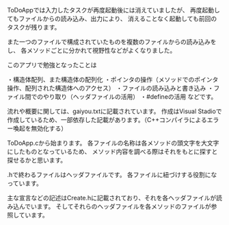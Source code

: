 ToDoAppでは入力したタスクが再度起動後には消えていましたが、
再度起動してもファイルからの読み込み、出力により、
消えることなく起動しても前回のタスクが残ります。

また一つのファイルで構成されていたものを複数のファイルからの読み込みをし、
各メソッドごとに分かれて視野性などがよくなりました。

このアプリで勉強となったことは

・構造体配列、また構造体の配列化
・ポインタの操作（メソッドでのポインタ操作、配列された構造体へのアクセス）
・ファイルの読み込みと書き込み
・ファイル間でのやり取り（ヘッダファイルの活用）
・#defineの活用
などです。

流れや概要に関しては、gaiyou.txtに記載されています。
作成はVisual Stadioで作成しているため、一部依存した記載があります。（C++コンパイラによるエラー喚起を無効化する）

ToDoApp.cから始まります。
各ファイルの名称は各メソッドの頭文字を大文字にしたものとなっているため、
メソッド内容を調べる際はそれをもとに探すと探せるかと思います。

.hで終わるファイルはヘッダファイルです。
各ファイルに紐づけする役割になっています。

主な宣言などの記述はCreate.hに記載されており、それを各ヘッダファイルが読み込んでいます。
そしてそれらのヘッダファイルを各メソッドのファイルが参照しています。
